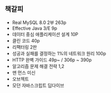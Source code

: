## 책갈피

- Real MySQL 8.0 2부 263p
- Effective Java 3/E 9p
- 데이터 중심 애플리케이션 설계 10P
- 클린 코드 40p
- 리팩터링 2판
- 성공과 실패를 결정하는 1%의 네트워크 원리 100p
- HTTP 완벽 가이드 49p~ / 306p ~ 390p
- 알고리즘 문제 해결 전략 1,2
- 맨 먼스 미신
- 오브젝트
- 모던 자바스크립트 딥다이브
